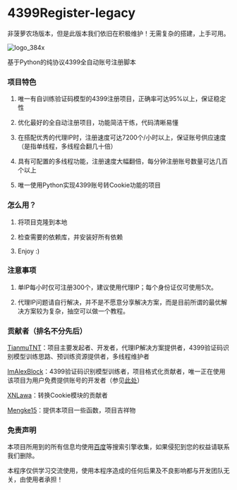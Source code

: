 # 4399Register-legacy
非菠萝农场版本，但是此版本我们依旧在积极维护！无需复杂的搭建，上手可用。

![logo_384x](https://github.com/user-attachments/assets/90ab389a-b270-426c-ae05-9000f761cd41)

基于Python的纯协议4399全自动账号注册脚本

### 项目特色

1. 唯一有自训练验证码模型的4399注册项目，正确率可达95%以上，保证稳定性

2. 优化最好的全自动注册项目，功能简洁干练，代码清晰易懂

3. 在搭配优秀的代理IP时，注册速度可达7200个/小时以上，保证账号供应速度（是指单线程，多线程会翻几十倍）

4. 具有可配置的多线程功能，注册速度大幅翻倍，每分钟注册账号数量可达几百个以上

5. 唯一使用Python实现4399账号转Cookie功能的项目

###  怎么用？

1. 将项目克隆到本地

2. 检查需要的依赖库，并安装好所有依赖

3. Enjoy :)

### 注意事项

1. 单IP每小时仅可注册300个，建议使用代理IP；每个身份证仅可使用5次。

2. 代理IP问题请自行解决，并不是不愿意分享解决方案，而是目前所谓的最优解决方案较为复杂，抽空可以做一个教程。

### 贡献者（排名不分先后）

[TianmuTNT](https://github.com/TianmuTNT)：项目主要发起者、开发者，代理IP解决方案提供者，4399验证码识别模型训练思路、预训练资源提供者，多线程维护者

[ImAlexBlock](https://github.com/ImAlexBlock)：4399验证码识别模型训练者，项目格式化贡献者，唯一正在使用该项目为用户免费提供账号的开发者（参见[此处](https://cookie.alexblock.org/)）

[XNLawa](https://github.com/XNLawa)：转换Cookie模块的贡献者

[Mengke15](https://github.com/Mengke15)：提供本项目一些函数，项目吉祥物

### 免责声明

本项目所用到的所有信息均使用[百度](https://www.baidu.com)等搜索引擎收集，如果侵犯到您的权益请联系我们删除。

本程序仅供学习交流使用，使用本程序造成的任何后果及不良影响都与开发团队无关，由使用者承担！
